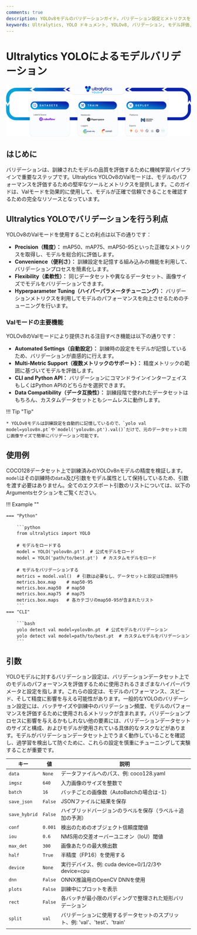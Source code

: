 ```yaml
---
comments: true
description: YOLOv8モデルのバリデーションガイド。バリデーション設定とメトリクスを使用してYOLOモデルのパフォーマンスを評価する方法をPythonとCLIの例で学びましょう。
keywords: Ultralytics, YOLO ドキュメント, YOLOv8, バリデーション, モデル評価, ハイパーパラメータ, 正確性, メトリクス, Python, CLI
---
```


# Ultralytics YOLOによるモデルバリデーション

<img width="1024" src="https://github.com/ultralytics/assets/raw/main/yolov8/banner-integrations.png" alt="Ultralytics YOLOのエコシステムと統合機能">

## はじめに

バリデーションは、訓練されたモデルの品質を評価するために機械学習パイプラインで重要なステップです。Ultralytics YOLOv8のValモードは、モデルのパフォーマンスを評価するための堅牢なツールとメトリクスを提供します。このガイドは、Valモードを効果的に使用して、モデルが正確で信頼できることを確認するための完全なリソースとなっています。

## Ultralytics YOLOでバリデーションを行う利点

YOLOv8のValモードを使用することの利点は以下の通りです：

- **Precision（精度）：** mAP50、mAP75、mAP50-95といった正確なメトリクスを取得し、モデルを総合的に評価します。
- **Convenience（便利さ）：** 訓練設定を記憶する組み込みの機能を利用して、バリデーションプロセスを簡素化します。
- **Flexibility（柔軟性）：** 同じデータセットや異なるデータセット、画像サイズでモデルをバリデーションできます。
- **Hyperparameter Tuning（ハイパーパラメータチューニング）：** バリデーションメトリクスを利用してモデルのパフォーマンスを向上させるためのチューニングを行います。

### Valモードの主要機能

YOLOv8のValモードにより提供される注目すべき機能は以下の通りです：

- **Automated Settings（自動設定）：** 訓練時の設定をモデルが記憶しているため、バリデーションが直感的に行えます。
- **Multi-Metric Support（複数メトリックのサポート）：** 精度メトリックの範囲に基づいてモデルを評価します。
- **CLI and Python API：** バリデーションにコマンドラインインターフェイスもしくはPython APIのどちらかを選択できます。
- **Data Compatibility（データ互換性）：** 訓練段階で使われたデータセットはもちろん、カスタムデータセットともシームレスに動作します。

!!! Tip "Tip"

    * YOLOv8モデルは訓練設定を自動的に記憶しているので、`yolo val model=yolov8n.pt`や`model('yolov8n.pt').val()`だけで、元のデータセットと同じ画像サイズで簡単にバリデーション可能です。

## 使用例

COCO128データセット上で訓練済みのYOLOv8nモデルの精度を検証します。`model`はその訓練時の`data`及び引数をモデル属性として保持しているため、引数を渡す必要はありません。全てのエクスポート引数のリストについては、以下のArgumentsセクションをご覧ください。

!!! Example ""

    === "Python"

        ```python
        from ultralytics import YOLO

        # モデルをロードする
        model = YOLO('yolov8n.pt')  # 公式モデルをロード
        model = YOLO('path/to/best.pt')  # カスタムモデルをロード

        # モデルをバリデーションする
        metrics = model.val()  # 引数は必要なし、データセットと設定は記憶持ち
        metrics.box.map    # map50-95
        metrics.box.map50  # map50
        metrics.box.map75  # map75
        metrics.box.maps   # 各カテゴリのmap50-95が含まれたリスト
        ```
    === "CLI"

        ```bash
        yolo detect val model=yolov8n.pt  # 公式モデルをバリデーション
        yolo detect val model=path/to/best.pt  # カスタムモデルをバリデーション
        ```

## 引数

YOLOモデルに対するバリデーション設定は、バリデーションデータセット上でのモデルのパフォーマンスを評価するために使用されるさまざまなハイパーパラメータと設定を指します。これらの設定は、モデルのパフォーマンス、スピード、そして精度に影響を与える可能性があります。一般的なYOLOのバリデーション設定には、バッチサイズや訓練中のバリデーション頻度、モデルのパフォーマンスを評価するために使用されるメトリックが含まれます。バリデーションプロセスに影響を与えるかもしれない他の要素には、バリデーションデータセットのサイズと構成、およびモデルが使用されている具体的なタスクなどがあります。モデルがバリデーションデータセット上でうまく動作していることを確認し、過学習を検出して防ぐために、これらの設定を慎重にチューニングして実験することが重要です。

| キー            | 値       | 説明                                               |
|---------------|---------|--------------------------------------------------|
| `data`        | `None`  | データファイルへのパス、例: coco128.yaml                      |
| `imgsz`       | `640`   | 入力画像のサイズを整数で                                     |
| `batch`       | `16`    | バッチごとの画像数（AutoBatchの場合は-1）                       |
| `save_json`   | `False` | JSONファイルに結果を保存                                   |
| `save_hybrid` | `False` | ハイブリッドバージョンのラベルを保存（ラベル＋追加の予測）                    |
| `conf`        | `0.001` | 検出のためのオブジェクト信頼度閾値                                |
| `iou`         | `0.6`   | NMS用の交差オーバーユニオン（IoU）閾値                           |
| `max_det`     | `300`   | 画像あたりの最大検出数                                      |
| `half`        | `True`  | 半精度（FP16）を使用する                                   |
| `device`      | `None`  | 実行デバイス、例: cuda device=0/1/2/3やdevice=cpu         |
| `dnn`         | `False` | ONNX推論用のOpenCV DNNを使用                            |
| `plots`       | `False` | 訓練中にプロットを表示                                      |
| `rect`        | `False` | 各バッチが最小限のパディングで整理された矩形バリデーション                    |
| `split`       | `val`   | バリデーションに使用するデータセットのスプリット、例: 'val'、'test'、'train' |
|               |         |                                                  |
